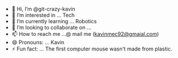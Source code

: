 - 👋 Hi, I’m @git-crazy-kavin
- 👀 I’m interested in ... Tech 
- 🌱 I’m currently learning ... Robotics 
- 💞️ I’m looking to collaborate on ... 
- 📫 How to reach me ...@ mail me (kavinmec92@gmaial.com)
- 😄 Pronouns: ... Kavin 
- ⚡ Fun fact: ... The first computer mouse wasn't made from plastic.

<!---
git-crazy-kavin/git-crazy-kavin is a ✨ special ✨ repository because its `README.md` (this file) appears on your GitHub profile.
You can click the Preview link to take a look at your changes.
--->

